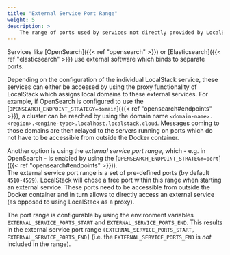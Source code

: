 ```yaml
---
title: "External Service Port Range"
weight: 5
description: >
    The range of ports used by services not directly provided by LocalStack
---
```


Services like [OpenSearch]({{< ref "opensearch" >}}) or [Elasticsearch]({{< ref "elasticsearch" >}}) use external software which binds to separate ports.

Depending on the configuration of the individual LocalStack service, these services can either be accessed by using the proxy functionality of LocalStack which assigns local domains to these external services.
For example, if OpenSearch is configured to use the [`OPENSEARCH_ENDPOINT_STRATEGY=domain`]({{< ref "opensearch#endpoints" >}}), a cluster can be reached by using the domain name `<domain-name>.<region>.<engine-type>.localhost.localstack.cloud`.
Messages coming to those domains are then relayed to the servers running on ports which do not have to be accessible from outside the Docker container.

Another option is using the *external service port range*, which - e.g. in OpenSearch - is enabled by using the [`OPENSEARCH_ENDPOINT_STRATEGY=port`]({{< ref "opensearch#endpoints" >}})).  
The external service port range is a set of pre-defined ports (by default `4510-4559`). LocalStack will chose a free port within this range when starting an external service.
These ports need to be accessible from outside the Docker container and in turn allows to directly access an external service (as opposed to using LocalStack as a proxy).

The port range is configurable by using the environment variables `EXTERNAL_SERVICE_PORTS_START` and `EXTERNAL_SERVICE_PORTS_END`. This results in the external service port range `(EXTERNAL_SERVICE_PORTS_START, EXTERNAL_SERVICE_PORTS_END]` (i.e. the `EXTERNAL_SERVICE_PORTS_END` is _not_ included in the range).
